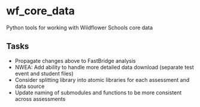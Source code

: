 # wf_core_data

Python tools for working with Wildflower Schools core data

## Tasks
* Propagate changes above to FastBridge analysis
* NWEA: Add ability to handle more detailed data download (separate test event and student files)
* Consider splitting library into atomic libraries for each assessment and data source
* Update naming of submodules and functions to be more consistent across assessments
